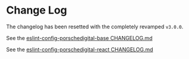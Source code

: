 # Change Log

The changelog has been resetted with the completely revamped `v3.0.0`.


See the [eslint-config-porschedigital-base CHANGELOG.md](./packages/eslint-config-porschedigital-base/CHANGELOG.md)

See the [eslint-config-porschedigital-react CHANGELOG.md](./packages/eslint-config-porschedigital-react/CHANGELOG.md)